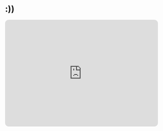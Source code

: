 # :))
<iframe style="border-radius:12px" src="https://open.spotify.com/embed/track/3CWq0pAKKTWb0K4yiglDc4?utm_source=generator" width="100%" height="352" frameBorder="0" allowfullscreen="" allow="autoplay; clipboard-write; encrypted-media; fullscreen; picture-in-picture" loading="lazy"></iframe>
